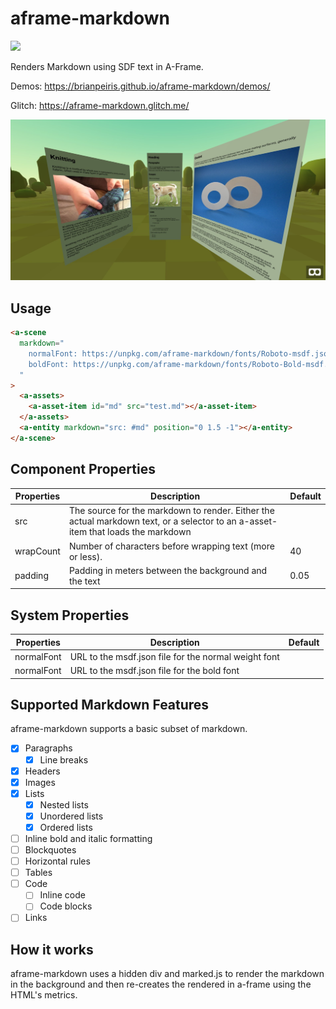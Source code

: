 # aframe-markdown

[![](https://img.shields.io/npm/v/aframe-markdown.svg)](https://www.npmjs.com/package/aframe-markdown)

Renders Markdown using SDF text in A-Frame.

Demos: https://brianpeiris.github.io/aframe-markdown/demos/

Glitch: https://aframe-markdown.glitch.me/

![screen shot of basic demo](demos/screenshot.jpg)

## Usage

```html
<a-scene 
  markdown="
    normalFont: https://unpkg.com/aframe-markdown/fonts/Roboto-msdf.json; 
    boldFont: https://unpkg.com/aframe-markdown/fonts/Roboto-Bold-msdf.json;
  "
>
  <a-assets>
	<a-asset-item id="md" src="test.md"></a-asset-item>
  </a-assets>
  <a-entity markdown="src: #md" position="0 1.5 -1"></a-entity>
</a-scene>
```

## Component Properties

|Properties|Description|Default|
|-|-|-|
|src|The source for the markdown to render. Either the actual markdown text, or a selector to an a-asset-item that loads the markdown||
|wrapCount|Number of characters before wrapping text (more or less).|40|
|padding|Padding in meters between the background and the text|0.05|

## System Properties

|Properties|Description|Default|
|-|-|-|
|normalFont|URL to the msdf.json file for the normal weight font||
|normalFont|URL to the msdf.json file for the bold font||

## Supported Markdown Features

aframe-markdown supports a basic subset of markdown.

- [x] Paragraphs
  - [x] Line breaks
- [x] Headers
- [x] Images
- [x] Lists
  - [x] Nested lists
  - [x] Unordered lists
  - [x] Ordered lists
- [ ] Inline bold and italic formatting
- [ ] Blockquotes
- [ ] Horizontal rules
- [ ] Tables
- [ ] Code
  - [ ] Inline code
  - [ ] Code blocks
- [ ] Links

## How it works

aframe-markdown uses a hidden div and marked.js to render the markdown in the background and then re-creates the 
rendered in a-frame using the HTML's metrics.
